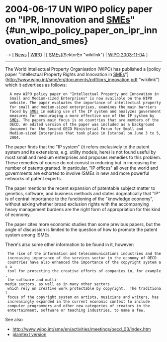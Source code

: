 # 2004-06-17 UN WIPO policy paper on \"IPR, Innovation and [SMEs](SMEs "wikilink")\" {#un_wipo_policy_paper_on_ipr_innovation_and_smes}

\--\> \[ [ News](SwpatcninoEn "wikilink") \| [
WIPO](SwpatwipoEn "wikilink") \| [
[SMEs](SMEs "wikilink")](SektorEn "wikilink") \| [ WIPO
2003-11-04](Wipo031104En "wikilink") \]

------------------------------------------------------------------------

The World Intellectual Property Organisation (WIPO) has published a
[policy paper \"Intellectual Property Rights and Innovation in
[SMEs](SMEs "wikilink")\"](http://www.wipo.int/sme/en/documents/pdf/iprs_innovation.pdf "wikilink")
which it advertises as follows:

`  A new WIPO policy paper on "Intellectual Property and Innovation in`\
`  Small and Medium-sized Enterprises" is now available on the WIPO`\
`  website. The paper evaluates the importance of intellectual property`\
`  for small and medium-sized enterprises, examines the main barriers`\
`  faced by `[`SMEs`](SMEs "wikilink")` in making use of the IP system and analyzes government`\
`  measures for encouraging a more effective use of the IP system by`\
`  `[`SMEs`](SMEs "wikilink")`. The papers main focus is on countries that are members of the`\
`  OECD. An edited version of the paper was included as a background`\
`  document for the Second OECD Ministerial Forum for Small and`\
`  Medium-sized Enterprises that took place in Istanbul on June 3 to 5,`\
`  2004. `

The paper finds that the \"IP system\" (it refers exclusively to the
patent system and its extensions, e.g. utility models, here) is not
found useful by most small and medium enterprises and proposes remedies
to this problem. These remedies of course do not consist in reducing but
in increasing the number of patents granted. In particular, \"IP
offices\" all over the world and governments are exhorted to involve
!SMEs in new and more powerful networks of patent experts.

The paper mentions the recent expansion of patentable subject matter to
genetics, software, and business methods and states dogmatically that
\"IP\" is of central importance to the functioning of the \"knowledge
economy\", without asking whether broad exclusion rights with the
accompanying heavy management burdens are the right form of
appropriation for this kind of economy.

The paper cites more economic studies than some previous papers, but the
angle of discussion is limited to the question of how to promote the
patent system among !SMEs.

There\'s also some other information to be found in it, however:

` The rise of the information and telecommunications industries and the`\
` increasing importance of the services sector in the economy of OECD`\
` countries have also enhanced the importance of the copyright system as a`\
` tool for protecting the creative efforts of companies in, for example,`\
` the software and multi-media sectors, as well as in many other sectors`\
` which rely on creative work protectable by copyright.  The traditional`\
` focus of the copyright system on artists, musicians and writers, has`\
` increasingly expanded in the current economic context to include`\
` computer programmers and other new categories of creators in the`\
` entertainment, software or teaching industries, to name a few.`

See also

-   <http://www.wipo.int/sme/en/activities/meetings/oecd_03/index.htm>
-   [plaintext
    version](http://swpat.ffii.org/papers/wipo-sme0406/iprs_innovation.txt "wikilink")
